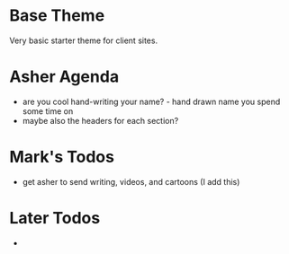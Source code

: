 # Base Theme

Very basic starter theme for client sites.

# Asher Agenda
* are you cool hand-writing your name? - hand drawn name you spend some time on
* maybe also the headers for each section?

# Mark's Todos
* get asher to send writing, videos, and cartoons (I add this)

# Later Todos
* 